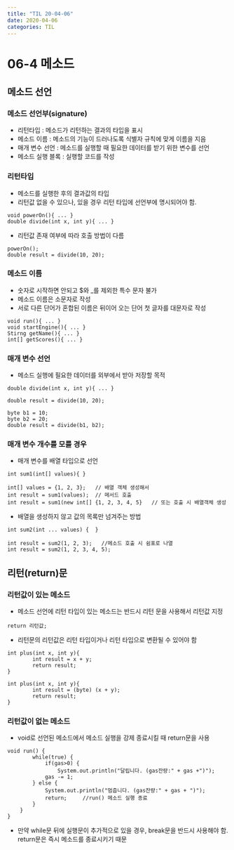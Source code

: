 ```yaml
---
title: "TIL 20-04-06"
date: 2020-04-06
categories: TIL
---
```


# 06-4 메소드
## 메소드 선언
### 메소드 선언부(signature)
* 리턴타입 : 메소드가 리턴하는 결과의 타입을 표시
* 메소드 이름 : 메소드의 기능이 드러나도록 식별자 규칙에 맞게 이름을 지음
* 매개 변수 선언 : 메소드를 실행할 때 필요한 데이터를 받기 위한 변수를 선언
* 메소드 실행 블록 : 실행할 코드를 작성  

### 리턴타입
* 메소드를 실행한 후의 결과값의 타입
* 리턴값 없을 수 있으나, 있을 경우 리턴 타입에 선언부에 명시되어야 함.
```
void powerOn(){ ... }
double divide(int x, int y){ ... }
```
* 리턴값 존재 여부에 따라 호출 방법이 다름
```
powerOn();
double result = divide(10, 20);
```

### 메소드 이름
* 숫자로 시작하면 안되고 $와 _를 제외한 특수 문자 불가
* 메소드 이름은 소문자로 작성
* 서로 다른 단어가 혼합된 이름은 뒤이어 오는 단어 첫 글자를 대문자로 작성
```
void run(){ ... }
void startEngine(){ ... }
Stirng getName(){ ... }
int[] getScores(){ ... }
```
### 매개 변수 선언
* 메소드 실행에 필요한 데이터를 외부에서 받아 저장할 목적
```
double divide(int x, int y){ ... }
```
```
double result = divide(10, 20);
```
```
byte b1 = 10;
byte b2 = 20;
double result = divide(b1, b2);
```

### 매개 변수 개수를 모를 경우
* 매개 변수를 배열 타입으로 선언
```
int sum1(int[] values){ }
```
```
int[] values = {1, 2, 3};   // 배열 객체 생성해서
int result = sum1(values);  // 메서드 호출
int result = sum1(new int[] {1, 2, 3, 4, 5}   // 또는 호출 시 배열객체 생성
```

* 배열을 생성하지 않고 값의 목록만 넘겨주는 방법
```
int sum2(int ... values) {  }
```
```
int result = sum2(1, 2, 3);   //메소드 호출 시 쉼표로 나열
int result = sum2(1, 2, 3, 4, 5);
```

## 리턴(return)문
### 리턴값이 있는 메소드
* 메소드 선언에 리턴 타입이 있는 메소드는 반드시 리턴 문을 사용해서 리턴값 지정
```
return 리턴값;
```
* 리턴문의 리턴값은 리턴 타입이거나 리턴 타입으로 변환될 수 있어야 함
```
int plus(int x, int y){
        int result = x + y;
        return result;
}
```
```
int plus(int x, int y){
        int result = (byte) (x + y);
        return result;
}
```
### 리턴값이 없는 메소드
* void로 선언된 메소드에서 메소드 실행을 강제 종료시킬 때 return문을 사용
```
void run() {			
        while(true) {
	        if(gas>0) {
		        System.out.println("달립니다. (gas잔량:" + gas +")");
			gas -= 1;
		} else {
			System.out.println("멈춥니다. (gas잔량:" + gas + ")");
			return;		//run() 메소드 실행 종료
		}
	}
}
```
* 만약 while문 뒤에 실행문이 추가적으로 있을 경우, break문을 반드시 사용해야 함. return문은 즉시 메소드를 종료시키기 때문
